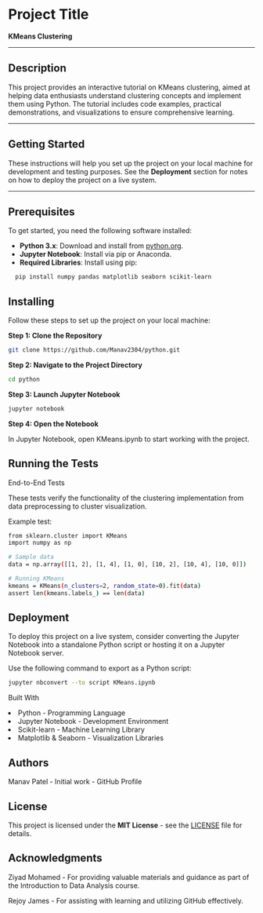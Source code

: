 # Project Title

**KMeans Clustering**

---

## Description

This project provides an interactive tutorial on KMeans clustering, aimed at helping data enthusiasts understand clustering concepts and implement them using Python. The tutorial includes code examples, practical demonstrations, and visualizations to ensure comprehensive learning.

---

## Getting Started

These instructions will help you set up the project on your local machine for development and testing purposes. See the **Deployment** section for notes on how to deploy the project on a live system.

---

## Prerequisites

To get started, you need the following software installed:

- **Python 3.x**: Download and install from [python.org](https://www.python.org/).
- **Jupyter Notebook**: Install via pip or Anaconda.
- **Required Libraries**: Install using pip:
```bash
  pip install numpy pandas matplotlib seaborn scikit-learn
```
## Installing

Follow these steps to set up the project on your local machine:

**Step 1: Clone the Repository**
```bash
git clone https://github.com/Manav2304/python.git
```
**Step 2: Navigate to the Project Directory**
```bash
cd python
```
**Step 3: Launch Jupyter Notebook**
```bash
jupyter notebook
```
**Step 4: Open the Notebook**

In Jupyter Notebook, open KMeans.ipynb to start working with the project.

## Running the Tests

End-to-End Tests

These tests verify the functionality of the clustering implementation from data preprocessing to cluster visualization.

Example test:

```bash
from sklearn.cluster import KMeans
import numpy as np

# Sample data
data = np.array([[1, 2], [1, 4], [1, 0], [10, 2], [10, 4], [10, 0]])

# Running KMeans
kmeans = KMeans(n_clusters=2, random_state=0).fit(data)
assert len(kmeans.labels_) == len(data)
```
## Deployment
To deploy this project on a live system, consider converting the Jupyter Notebook into a standalone Python script or hosting it on a Jupyter Notebook server. 

Use the following command to export as a Python script:

```bash
jupyter nbconvert --to script KMeans.ipynb
```

Built With

<li>Python - Programming Language</li>
<li>Jupyter Notebook - Development Environment</li>
<li>Scikit-learn - Machine Learning Library</li>
<li>Matplotlib & Seaborn - Visualization Libraries</li>

## Authors

Manav Patel - Initial work - GitHub Profile

## License

This project is licensed under the **MIT License** - see the [LICENSE](LICENSE) file for details.

## Acknowledgments
Ziyad Mohamed - For providing valuable materials and guidance as part of the Introduction to Data Analysis course.

Rejoy James - For assisting with learning and utilizing GitHub effectively.
